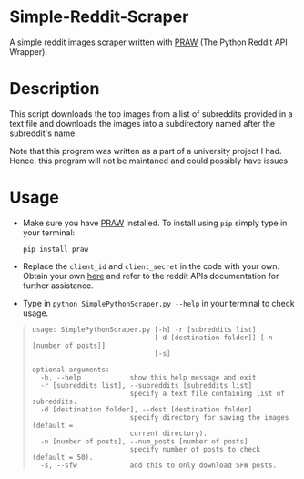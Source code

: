 # Simple-Reddit-Scraper
A simple reddit images scraper written with [PRAW](https://praw.readthedocs.io/en/latest/) (The Python Reddit API Wrapper).

# Description
This script downloads the top images from a list of subreddits provided in a text file and downloads the images into a subdirectory named after the subreddit's name.

Note that this program was written as a part of a  university project I had. Hence, this program will not be maintaned and could possibly  have issues

 # Usage 
 - Make sure you have [PRAW](https://praw.readthedocs.io/en/latest/) installed. To install
   using `pip` simply type in your terminal:
   
       pip install praw
 - Replace the `client_id` and `client_secret` in the code with your own. Obtain your own [here](https://www.reddit.com/prefs/apps/) and refer to the reddit APIs documentation for further assistance.
 - Type in `python SimplePythonScraper.py --help`  in your terminal to check usage.

>     usage: SimplePythonScraper.py [-h] -r [subreddits list]
>                                   [-d [destination folder]] [-n [number of posts]]
>                                   [-s]
>     
>     optional arguments:
>       -h, --help            show this help message and exit
>       -r [subreddits list], --subreddits [subreddits list]
>                             specify a text file containing list of subreddits.
>       -d [destination folder], --dest [destination folder]
>                             specify directory for saving the images (default =
>                             current directory).
>       -n [number of posts], --num_posts [number of posts]
>                             specify number of posts to check (default = 50).
>       -s, --sfw             add this to only download SFW posts.


